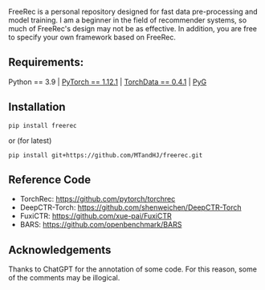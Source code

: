

FreeRec is a personal repository designed for fast data pre-processing and model training.
I am a beginner in the field of recommender systems, so much of FreeRec's design may not be as effective. In addition, you are free to specify your own framework based on FreeRec.


## Requirements: 

Python == 3.9 | [PyTorch == 1.12.1](https://pytorch.org/) | [TorchData == 0.4.1](https://github.com/pytorch/data) | [PyG](https://pytorch-geometric.readthedocs.io/en/latest/notes/installation.html#)


## Installation

    pip install freerec

or (for latest)

    pip install git+https://github.com/MTandHJ/freerec.git


## Reference Code

- TorchRec: https://github.com/pytorch/torchrec 
- DeepCTR-Torch: https://github.com/shenweichen/DeepCTR-Torch
- FuxiCTR: https://github.com/xue-pai/FuxiCTR
- BARS: https://github.com/openbenchmark/BARS



## Acknowledgements

Thanks to ChatGPT for the annotation of some code. For this reason, some of the comments may be illogical.
